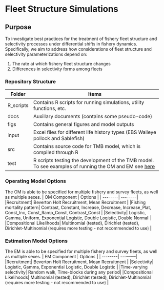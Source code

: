 # Fleet Structure Simulations

## Purpose
To investigate best practices for the treatment of fishery fleet structure and selectivity processes under differential shifts in fishery dynamics. Specifically, we aim to address how considerations of fleet structure and selectivity parameterizations depend on: 
1)	The rate at which fishery fleet structure changes
2)	Differences in selectivity forms among fleets


### Repository Structure
| Folder  | Items |
| --------| --------|
|R_scripts| Contains R scripts for running simulations, utility functions, etc. |
|docs| Auxillary documents (contains some pseudo-code) |
|figs| Contains general figures and model outputs |
|input| Excel files for different life history types (EBS Walleye pollock and Sablefish) |
|src| Contains source code for TMB model, which is compiled through R|
|test| R scripts testing the development of the TMB model. To see examples of running the OM and EM see [here](https://github.com/chengmatt/State_Space_Selex_Sim/blob/master/test/tmb_estimation_test.R)|


### Operating Model Options
The OM is able to be specified for multiple fishery and survey fleets, as well as multiple sexes. 
| OM Component  | Options |
| --------| --------|
|Recruitment| Beverton Holt Recruitment, Mean Recruitment |
|Fishing mortality pattern| Contrast, Constant, Increase, Decrease, Increase_Plat, Const_Inc, Const_Ramp_Const, Contrast_Const  |
|Selectivity| Logistic, Gamma, Uniform, Exponential Logistic, Double Logistic, Double Normal |
|Compositional Likelihoods| Multinomial (tested), Dirichlet (tested), Dirichlet-Multinomial (requires more testing - not recommended to use) |

### Estimation Model Options
The EM is able to be specified for multiple fishery and survey fleets, as well as multiple sexes. 
| EM Component  | Options |
| --------| --------|
|Recruitment| Beverton Holt Recruitment, Mean Recruitment |
|Selectivity| Logistic, Gamma, Exponential Logistic, Double Logistic |
|Time-varying selectivity| Random walk, Time-blocks during any period|
|Compositional Likelihoods| Multinomial (tested), Dirichlet (tested), Dirichlet-Multinomial (requires more testing - not recommended to use) |

